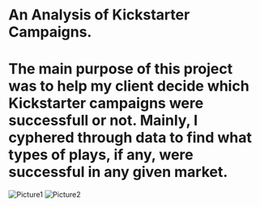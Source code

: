 # An Analysis of Kickstarter Campaigns.
# The main purpose of this project was to help my client decide which Kickstarter campaigns were successfull or not. Mainly, I cyphered through data to find what types of plays, if any, were successful in any given market.  
![Picture1](https://user-images.githubusercontent.com/99840803/154382323-cda84a9c-2a28-436a-aea5-ee36ba6edbdd.png)
![Picture2](https://user-images.githubusercontent.com/99840803/154382392-3abbdeb9-0bc7-4f29-9152-9e51e98d1be2.png)
